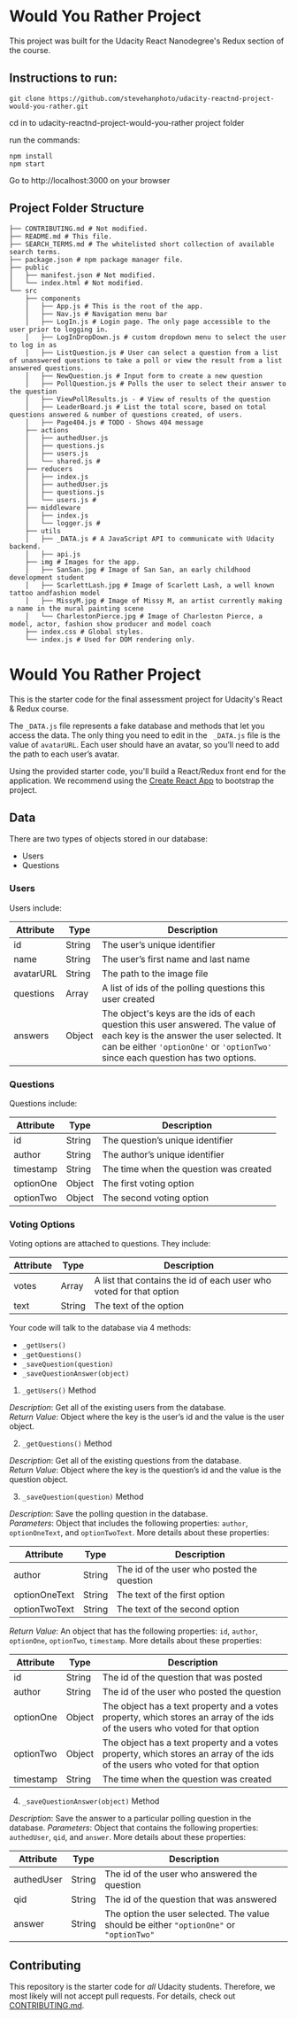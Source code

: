 # Would You Rather Project

This project was built for the Udacity React Nanodegree's Redux section of the course.

## Instructions to run:
```
git clone https://github.com/stevehanphoto/udacity-reactnd-project-would-you-rather.git
```
cd in to udacity-reactnd-project-would-you-rather project folder

run the commands:
```
npm install
npm start
```
Go to http://localhost:3000 on your browser

## Project Folder Structure
```
├── CONTRIBUTING.md # Not modified.
├── README.md # This file.
├── SEARCH_TERMS.md # The whitelisted short collection of available search terms.
├── package.json # npm package manager file.
├── public
│   ├── manifest.json # Not modified.
│   └── index.html # Not modified.
└── src
    ├── components
    │   ├── App.js # This is the root of the app.
    │   ├── Nav.js # Navigation menu bar
    │   ├── LogIn.js # Login page. The only page accessible to the user prior to logging in.
    │   ├── LogInDropDown.js # custom dropdown menu to select the user to log in as
    │   ├── ListQuestion.js # User can select a question from a list of unanswered questions to take a poll or view the result from a list answered questions.
    │   ├── NewQuestion.js # Input form to create a new question
    │   ├── PollQuestion.js # Polls the user to select their answer to the question
    │   ├── ViewPollResults.js - # View of results of the question
    │   ├── LeaderBoard.js # List the total score, based on total questions answered & number of questions created, of users.
    │   ├── Page404.js # TODO - Shows 404 message
    ├── actions
    │   ├── authedUser.js
    │   ├── questions.js
    │   ├── users.js
    │   └── shared.js # 
    ├── reducers
    │   ├── index.js
    │   ├── authedUser.js
    │   ├── questions.js
    │   └── users.js #     
    ├── middleware
    │   ├── index.js
    │   └── logger.js #     
    ├── utils
    │   ├── _DATA.js # A JavaScript API to communicate with Udacity backend.
    │   ├── api.js        
    ├── img # Images for the app.
    │   ├── SanSan.jpg # Image of San San, an early childhood development student
    │   ├── ScarlettLash.jpg # Image of Scarlett Lash, a well known tattoo andfashion model
    │   ├── MissyM.jpg # Image of Missy M, an artist currently making a name in the mural painting scene
    │   └── CharlestonPierce.jpg # Image of Charleston Pierce, a model, actor, fashion show producer and model coach 
    ├── index.css # Global styles.
    └── index.js # Used for DOM rendering only.
```






















# Would You Rather Project

This is the starter code for the final assessment project for Udacity's React & Redux course.

The `_DATA.js` file represents a fake database and methods that let you access the data. The only thing you need to edit in the ` _DATA.js` file is the value of `avatarURL`. Each user should have an avatar, so you’ll need to add the path to each user’s avatar.

Using the provided starter code, you'll build a React/Redux front end for the application. We recommend using the [Create React App](https://github.com/facebook/create-react-app) to bootstrap the project.

## Data

There are two types of objects stored in our database:

* Users
* Questions

### Users

Users include:

| Attribute    | Type             | Description           |
|-----------------|------------------|-------------------         |
| id                 | String           | The user’s unique identifier |
| name          | String           | The user’s first name  and last name     |
| avatarURL  | String           | The path to the image file |
| questions | Array | A list of ids of the polling questions this user created|
| answers      | Object         |  The object's keys are the ids of each question this user answered. The value of each key is the answer the user selected. It can be either `'optionOne'` or `'optionTwo'` since each question has two options.

### Questions

Questions include:

| Attribute | Type | Description |
|-----------------|------------------|-------------------|
| id                  | String | The question’s unique identifier |
| author        | String | The author’s unique identifier |
| timestamp | String | The time when the question was created|
| optionOne | Object | The first voting option|
| optionTwo | Object | The second voting option|

### Voting Options

Voting options are attached to questions. They include:

| Attribute | Type | Description |
|-----------------|------------------|-------------------|
| votes             | Array | A list that contains the id of each user who voted for that option|
| text                | String | The text of the option |

Your code will talk to the database via 4 methods:

* `_getUsers()`
* `_getQuestions()`
* `_saveQuestion(question)`
* `_saveQuestionAnswer(object)`

1) `_getUsers()` Method

*Description*: Get all of the existing users from the database.  
*Return Value*: Object where the key is the user’s id and the value is the user object.

2) `_getQuestions()` Method

*Description*: Get all of the existing questions from the database.  
*Return Value*: Object where the key is the question’s id and the value is the question object.

3) `_saveQuestion(question)` Method

*Description*: Save the polling question in the database.  
*Parameters*:  Object that includes the following properties: `author`, `optionOneText`, and `optionTwoText`. More details about these properties:

| Attribute | Type | Description |
|-----------------|------------------|-------------------|
| author | String | The id of the user who posted the question|
| optionOneText| String | The text of the first option |
| optionTwoText | String | The text of the second option |

*Return Value*:  An object that has the following properties: `id`, `author`, `optionOne`, `optionTwo`, `timestamp`. More details about these properties:

| Attribute | Type | Description |
|-----------------|------------------|-------------------|
| id | String | The id of the question that was posted|
| author | String | The id of the user who posted the question|
| optionOne | Object | The object has a text property and a votes property, which stores an array of the ids of the users who voted for that option|
| optionTwo | Object | The object has a text property and a votes property, which stores an array of the ids of the users who voted for that option|
|timestamp|String | The time when the question was created|

4) `_saveQuestionAnswer(object)` Method

*Description*: Save the answer to a particular polling question in the database.
*Parameters*: Object that contains the following properties: `authedUser`, `qid`, and `answer`. More details about these properties:

| Attribute | Type | Description |
|-----------------|------------------|-------------------|
| authedUser | String | The id of the user who answered the question|
| qid | String | The id of the question that was answered|
| answer | String | The option the user selected. The value should be either `"optionOne"` or `"optionTwo"`|

## Contributing

This repository is the starter code for *all* Udacity students. Therefore, we most likely will not accept pull requests. For details, check out [CONTRIBUTING.md](https://github.com/udacity/reactnd-project-would-you-rather-starter/blob/master/CONTRIBUTING.md).
